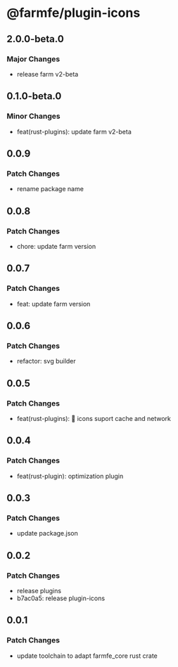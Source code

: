 # @farmfe/plugin-icons

## 2.0.0-beta.0

### Major Changes

- release farm v2-beta

## 0.1.0-beta.0

### Minor Changes

- feat(rust-plugins): update farm v2-beta

## 0.0.9

### Patch Changes

- rename package name

## 0.0.8

### Patch Changes

- chore: update farm version

## 0.0.7

### Patch Changes

- feat: update farm version

## 0.0.6

### Patch Changes

- refactor: svg builder

## 0.0.5

### Patch Changes

- feat(rust-plugins): 🎸 icons suport cache and network

## 0.0.4

### Patch Changes

- feat(rust-plugin): optimization plugin

## 0.0.3

### Patch Changes

- update package.json

## 0.0.2

### Patch Changes

- release plugins
- b7ac0a5: release plugin-icons

## 0.0.1

### Patch Changes

- update toolchain to adapt farmfe_core rust crate

